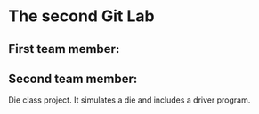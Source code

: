 # The second Git Lab
## First team member: <Ian Gant>
## Second team member:<Daniel Lipec>
Die class project. It simulates a die and includes a driver program.

